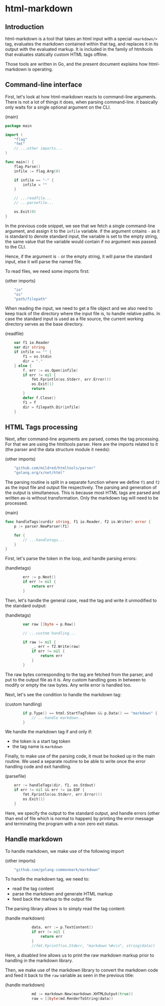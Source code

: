 html-markdown
=============

Introduction
------------

html-markdown is a tool that takes an html input with a special `<markdown/>`
tag, evaluates the markdown contained within that tag, and replaces it in its
output with the evaluated markup. It is included in the family of htmltools that
evaluates statically custom HTML tags offline.

Those tools are written in Go, and the present document explains how
html-markdown is operating.

Command-line interface
----------------------

First, let's look at how html-markdown reacts to command-line arguments. There
is not a lot of things it does, when parsing command-line. it basically only
waits for a single optional argument on the CLI.

(main)
```go
package main

import (
	"flag"
	"fmt"
	// ...other imports...
)

func main() {
	flag.Parse()
	infile := flag.Arg(0)

	if infile == "-" {
		infile = ""
	}

	// ...readfile...
	// ...parsefile...

	os.Exit(0)
}
```

In the previous code snippet, we see that we fetch a single command-line
argument, and assign it to the `infile` variable. if the argument cntains `-` as
it is standard to denote standard input, the variable is set to the empty
string, the same value that the variable would contain if no argument was passed
to the CLI.

Hence, if the argument is `-` or the empty string, it will parse the standard
input, else it will parse the named file.

To read files, we need some imports first:

(other imports)
```go
	"io"
	"os"
	"path/filepath"
```

When reading the input, we need to get a file object and we also need to keep
track of the directory where the input file is, to handle relative paths. In
case the standard input is used as a file source, the current working directory
serves as the base directory.

(readfile)
```go
	var f1 io.Reader
	var dir string
	if infile == "" {
		f1 = os.Stdin
		dir = "."
	} else {
		f, err := os.Open(infile)
		if err != nil {
			fmt.Fprintln(os.Stderr, err.Error())
			os.Exit(1)
			return
		}
		defer f.Close()
		f1 = f
		dir = filepath.Dir(infile)
	}
```

HTML Tags processing
--------------------

Next, after command-line arguments are parsed, comes the tag processing. For
that we are using the htmltools parser. Here are the imports related to it (the
parser and the data structure module it needs):

(other imports)
```go
	"github.com/mildred/htmltools/parser"
	"golang.org/x/net/html"
```

The parsing routine is split in a separate function where we define `f1` and
`f2` as the input file and output file respectively. The parsing and generation
of the output is simultaneous. This is because most HTML tags are parsed and
written as-is without transformation. Only the markdown tag will need to be
processed.

(main)
```go
func handleTags(curdir string, f1 io.Reader, f2 io.Writer) error {
	p := parser.NewParser(f1)

	for {
		// ...handletags...
	}
}
```

First, let's parse the token in the loop, and handle parsing errors:

(handletags)
```go
		err := p.Next()
		if err != nil {
			return err
		}
```

Then, let's handle the general case, read the tag and write it unmodified to the
standard output:

(handletags)
```go
		var raw []byte = p.Raw()

		// ...custom handling...

		if raw != nil {
			_, err = f2.Write(raw)
			if err != nil {
				return err
			}
		}
```

The raw bytes corresponding to the tag are fetched from the parser, and put to
the output file as it is. Any custom handling goes in between to modify or empty
the raw bytes. Any write error is handled too.

Next, let's see the condition to handle the markdown tag:

(custom handling)
```go
		if p.Type() == html.StartTagToken && p.Data() == "markdown" {
			// ...handle markdown...
		}
```

We handle the markdown tag if and only if:

- the token is a start tag token
- the tag name is `markdown`

Finally, to make use of the parsing code, it must be hooked up in the main
routine. We used a separate routine to be able to write once the error handling
code and exit handling.

(parsefile)
```go
	err := handleTags(dir, f1, os.Stdout)
	if err != nil && err != io.EOF {
		fmt.Fprintln(os.Stderr, err.Error())
		os.Exit(1)
	}
```

Here, we specify the output to the standard output, and handle errors (other
than end of file which is normal to happen) by printing the error message and
terminating the program with a non zero exit status.

Handle markdown
---------------

To handle markdown, we make use of the following import

(other imports)
```go
	"github.com/golang-commonmark/markdown"
```

To handle the markdown tag, we need to:

- read the tag content
- parse the markdown and generate HTML markup
- feed back the markup to the output file

The parsing library allows is to simply read the tag content:

(handle markdown)
```go
			data, err := p.TextContent()
			if err != nil {
				return err
			}
			//fmt.Fprintf(os.Stderr, "markdown %#v\n", string(data))
```

Here, a disabled line allows us to print the raw markdown markup prior to
handling in the markdown library.

Then, we make use of the markdown library to convert the markdown code and feed
it back to the `raw` variable as seen in the previous title:

(handle markdown)
```go
			md := markdown.New(markdown.XHTMLOutput(true))
			raw = []byte(md.RenderToString(data))
```

